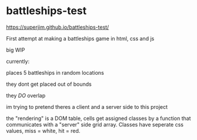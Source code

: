 # battleships-test

https://superjim.github.io/battleships-test/

First attempt at making a battleships game in html, css and js

big WIP

currently:

places 5 battleships in random locations

they dont get placed out of bounds

they _DO_ overlap

im trying to pretend theres a client and a server side to this project

the "rendering" is a DOM table, cells get assigned classes by a function that communicates with a "server" side grid array.
Classes have seperate css values, miss = white, hit = red.
